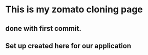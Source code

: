 # This is my zomato cloning page 

## done with first commit.

## Set up created here for our application  